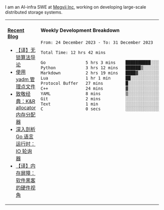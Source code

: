 I am an AI-infra SWE at [Megvii Inc](https://en.megvii.com/), working on developing large-scale distributed storage systems.

<table width="960px">
<tr>
<td valign="top" width="50%">

#### <a href="https://www.kongjun18.me" target="_blank">Recent Blog</a>

<!-- BLOG-POST-LIST:START -->
- [【译】无锁算法导论](https://kongjun18.github.io/posts/2023/07/14/)
- [使用 yadm 管理点文件](https://kongjun18.github.io/posts/2023/04/07/)
- [致敬经典：K&amp;R allocator 内存分配器](https://kongjun18.github.io/posts/2022/12/12/)
- [深入剖析 Go 语言运行时：IO 轮询器](https://kongjun18.github.io/posts/2022/11/21/)
- [【译】内存屏障：软件黑客的硬件视角](https://kongjun18.github.io/posts/2022/11/03/)
<!-- BLOG-POST-LIST:END -->

</td>
<td valign="top" width="50%">

#### Weekly Development Breakdown

<!--START_SECTION:waka-->

```txt
From: 24 December 2023 - To: 31 December 2023

Total Time: 12 hrs 42 mins

Go                5 hrs 3 mins    ██████████░░░░░░░░░░░░░░░   39.86 %
Python            3 hrs 12 mins   ██████▒░░░░░░░░░░░░░░░░░░   25.29 %
Markdown          2 hrs 19 mins   ████▓░░░░░░░░░░░░░░░░░░░░   18.30 %
Lua               1 hr 1 min      ██░░░░░░░░░░░░░░░░░░░░░░░   08.04 %
Protocol Buffer   27 mins         █░░░░░░░░░░░░░░░░░░░░░░░░   03.56 %
C++               24 mins         ▓░░░░░░░░░░░░░░░░░░░░░░░░   03.25 %
YAML              8 mins          ▒░░░░░░░░░░░░░░░░░░░░░░░░   01.12 %
Git               2 mins          ░░░░░░░░░░░░░░░░░░░░░░░░░   00.31 %
Text              1 min           ░░░░░░░░░░░░░░░░░░░░░░░░░   00.19 %
C                 0 secs          ░░░░░░░░░░░░░░░░░░░░░░░░░   00.03 %
```

<!--END_SECTION:waka-->
</td>
</tr>

</table>
